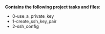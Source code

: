 __Contains the following project tasks and files:__  
* 0-use_a_private_key  
* 1-create_ssh_key_pair  
* 2-ssh_config
